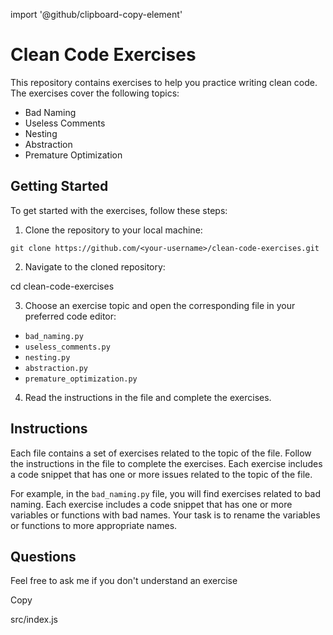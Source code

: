 import '@github/clipboard-copy-element'

# Clean Code Exercises

This repository contains exercises to help you practice writing clean code. The exercises cover the following topics:

- Bad Naming
- Useless Comments
- Nesting
- Abstraction
- Premature Optimization

## Getting Started

To get started with the exercises, follow these steps:

1. Clone the repository to your local machine:


```git clone https://github.com/<your-username>/clean-code-exercises.git```

2. Navigate to the cloned repository:

cd clean-code-exercises

3. Choose an exercise topic and open the corresponding file in your preferred code editor:
- `bad_naming.py`
- `useless_comments.py`
- `nesting.py`
- `abstraction.py`
- `premature_optimization.py`

4. Read the instructions in the file and complete the exercises.

## Instructions

Each file contains a set of exercises related to the topic of the file. Follow the instructions in the file to complete the exercises. Each exercise includes a code snippet that has one or more issues related to the topic of the file.

For example, in the `bad_naming.py` file, you will find exercises related to bad naming. Each exercise includes a code snippet that has one or more variables or functions with bad names. Your task is to rename the variables or functions to more appropriate names.

## Questions

Feel free to ask me if you don't understand an exercise

<clipboard-copy for="blob-path">Copy</clipboard-copy>
<div id="blob-path">src/index.js</div>


